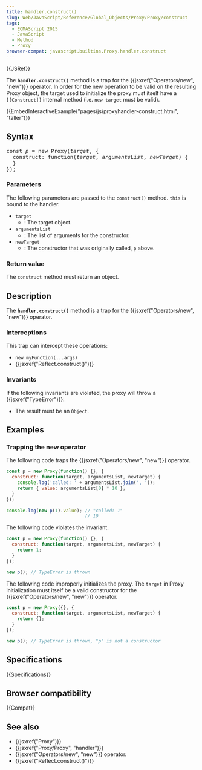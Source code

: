 ```yaml
---
title: handler.construct()
slug: Web/JavaScript/Reference/Global_Objects/Proxy/Proxy/construct
tags:
  - ECMAScript 2015
  - JavaScript
  - Method
  - Proxy
browser-compat: javascript.builtins.Proxy.handler.construct
---
```

{{JSRef}}

The **`handler.construct()`** method is a trap for the
{{jsxref("Operators/new", "new")}} operator. In order for the new
operation to be valid on the resulting Proxy object, the target used to
initialize the proxy must itself have a `[[Construct]]` internal method (i.e.
`new target` must be valid).

{{EmbedInteractiveExample("pages/js/proxyhandler-construct.html", "taller")}}

## Syntax

<pre class="brush: js">const <var>p</var> = new Proxy(<var>target</var>, {
  construct: function(<var>target</var>, <var>argumentsList</var>, <var>newTarget</var>) {
  }
});
</pre>

### Parameters

The following parameters are passed to the `construct()` method. `this` is bound
to the handler.

- `target`
  - : The target object.
- `argumentsList`
  - : The list of arguments for the constructor.
- `newTarget`
  - : The constructor that was originally called, `p` above.

### Return value

The `construct` method must return an object.

## Description

The **`handler.construct()`** method is a trap for the
{{jsxref("Operators/new", "new")}} operator.

### Interceptions

This trap can intercept these operations:

- `new myFunction(...args)`
- {{jsxref("Reflect.construct()")}}

### Invariants

If the following invariants are violated, the proxy will throw a
{{jsxref("TypeError")}}:

- The result must be an `Object`.

## Examples

### Trapping the new operator

The following code traps the {{jsxref("Operators/new", "new")}}
operator.

```js
const p = new Proxy(function() {}, {
  construct: function(target, argumentsList, newTarget) {
    console.log('called: ' + argumentsList.join(', '));
    return { value: argumentsList[0] * 10 };
  }
});

console.log(new p(1).value); // "called: 1"
                             // 10
```

The following code violates the invariant.

```js example-bad
const p = new Proxy(function() {}, {
  construct: function(target, argumentsList, newTarget) {
    return 1;
  }
});

new p(); // TypeError is thrown
```

The following code improperly initializes the proxy. The `target` in Proxy
initialization must itself be a valid constructor for the
{{jsxref("Operators/new", "new")}} operator.

```js example-bad
const p = new Proxy({}, {
  construct: function(target, argumentsList, newTarget) {
    return {};
  }
});

new p(); // TypeError is thrown, "p" is not a constructor
```

## Specifications

{{Specifications}}

## Browser compatibility

{{Compat}}

## See also

- {{jsxref("Proxy")}}
- {{jsxref("Proxy/Proxy", "handler")}}
- {{jsxref("Operators/new", "new")}} operator.
- {{jsxref("Reflect.construct()")}}
